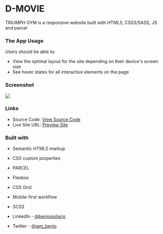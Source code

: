 # D-MOVIE

TRIUMPH GYM is a responsive website built with HTML5, CSS3/SASS, JS and parcel

### The App Usage

Users should be able to:

-  View the optimal layout for the site depending on their device's screen size
-  See hover states for all interactive elements on the page

### Screenshot

![](.screenshot.png)

### Links

-  Source Code: [View Source Code](https://github.com/benjoquilario/TRIUMPH-GYM)
-  Live Site URL: [Preview Site](https://tiumph-benjo.netlify.app/)

### Built with

-  Semantic HTML5 markup
-  CSS custom properties
-  PARCEL
-  Flexbox
-  CSS Grid
-  Mobile-first workflow
-  SCSS

-  LinkedIn - [@benjoquilario](https://www.linkedin.com/in/benjo-quilario-415a351bb/)
-  Twitter - [@iam_benjo](https://twitter.com/iam_benjo)
